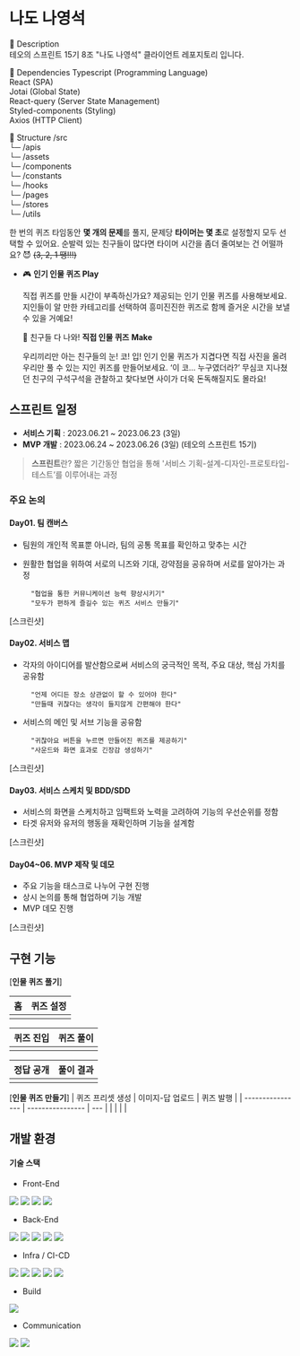 # 나도 나영석

📑 Description  
테오의 스프린트 15기 8조 "나도 나영석" 클라이언트 레포지토리 입니다.

🧱 Dependencies
Typescript (Programming Language)  
React (SPA)  
Jotai (Global State)  
React-query (Server State Management)  
Styled-components (Styling)  
Axios (HTTP Client)

📂 Structure
/src  
└─ /apis  
└─ /assets  
└─ /components  
└─ /constants  
└─ /hooks  
└─ /pages  
└─ /stores  
└─ /utils

한 번의 퀴즈 타임동안 **몇 개의 문제**를 풀지, 문제당 **타이머는 몇 초**로 설정할지 모두 선택할 수 있어요. 순발력 있는 친구들이 많다면 타이머 시간을 좀더 줄여보는 건 어떨까요? 😈  ~~(3, 2, 1 땡!!!)~~


* 🎮 **인기 인물 퀴즈 Play**

  직접 퀴즈를 만들 시간이 부족하신가요?  제공되는 인기 인물 퀴즈를 사용해보세요. 지인들이 알 만한 카테고리를 선택하여 흥미진진한 퀴즈로 함께 즐거운 시간을 보낼 수 있을 거예요!

  💯 친구들 다 나와! **직접  인물 퀴즈** **Make**

  우리끼리만 아는 친구들의 눈! 코! 입! 인기 인물 퀴즈가 지겹다면 직접 사진을 올려 우리만 풀 수 있는 지인 퀴즈를 만들어보세요. ‘이 코… 누구였더라?’ 무심코 지나쳤던 친구의 구석구석을 관찰하고 찾다보면 사이가 더욱 돈독해질지도 몰라요!



## 스프린트 일정

- **서비스 기획**  : 2023.06.21 ~ 2023.06.23 (3일)
- **MVP 개발** : 2023.06.24 ~ 2023.06.26 (3일)
  (테오의 스프린트 15기)
> **스프린트**란? 짧은 기간동안 협업을 통해 '서비스 기획-설계-디자인-프로토타입-테스트’를 이루어내는 과정

### 주요 논의
#### Day01. 팀 캔버스
- 팀원의 개인적 목표뿐 아니라, 팀의 공통 목표를 확인하고 맞추는 시간
- 원활한 협업을 위하여 서로의 니즈와 기대, 강약점을 공유하며 서로를 알아가는 과정

        "협업을 통한 커뮤니케이션 능력 향상시키기"
        "모두가 편하게 즐길수 있는 퀴즈 서비스 만들기"

[스크린샷]


#### Day02. 서비스 맵
* 각자의 아이디어를 발산함으로써 서비스의 궁극적인 목적, 주요 대상, 핵심 가치를 공유함

        "언제 어디든 장소 상관없이 할 수 있어야 한다"
        "만들때 귀찮다는 생각이 들지않게 간편해야 한다"

* 서비스의 메인 및 서브 기능을 공유함

        "귀찮아요 버튼을 누르면 만들어진 퀴즈를 제공하기"
        "사운드와 화면 효과로 긴장감 생성하기"
[스크린샷]

#### Day03. 서비스 스케치 및 BDD/SDD
* 서비스의 화면을 스케치하고 임팩트와 노력을 고려하여 기능의 우선순위를 정함
* 타겟 유저와 유저의 행동을 재확인하며 기능을 설계함

[스크린샷]

#### Day04~06. MVP 제작 및 데모
* 주요 기능을 태스크로 나누어 구현 진행
* 상시 논의를 통해 협업하며 기능 개발
* MVP 데모 진행

[스크린샷]

## 구현 기능
[**인물 퀴즈 풀기**]


| 홈 | 퀴즈 설정 |
| ------- | -------------- |
|     |            |

| 퀴즈 진입 | 퀴즈 풀이 |
| -------- | -------- |
|      |      |

| 정답 공개  | 풀이 결과  |
| -------- | -------- |
|      |      |

[**인물 퀴즈 만들기**]
| 퀴즈 프리셋 생성 | 이미지-답 업로드 | 퀴즈 발행    |
| ---------------- | ---------------- | --- |
|              |              |     |





## 개발 환경

#### 기술 스택

- Front-End
<div style="margin-bottom: 10px">
    <img src="https://img.shields.io/badge/React-61DAFB?style=for-the-badge&logo=React&logoColor=black">
    <img src="https://img.shields.io/badge/TypeScript-3178C6?style=for-the-badge&logo=TypeScript&logoColor=white">
    <img src="https://img.shields.io/badge/styledcomponents-DB7093?style=for-the-badge&logo=styledcomponents&logoColor=white">
    <img src="https://img.shields.io/badge/reactquery-FF4154?style=for-the-badge&logo=reactquery&logoColor=white">
</div>

- Back-End
<div style="margin-bottom: 10px">
    <img src="https://img.shields.io/badge/express-000000?style=for-the-badge&logo=express&logoColor=white">
    <img src="https://img.shields.io/badge/redis-DC382D?style=for-the-badge&logo=redis&logoColor=white">
    <img src="https://img.shields.io/badge/mongoose-880000?style=for-the-badge&logo=mongoose&logoColor=white">
    <img src="https://img.shields.io/badge/mysql-4479A1?style=for-the-badge&logo=mysql&logoColor=white">
    <img src="https://img.shields.io/badge/mongodb-47A248?style=for-the-badge&logo=mongodb&logoColor=white">
</div>

- Infra / CI-CD
<div style="margin-bottom: 10px">
    <img src="https://img.shields.io/badge/githubactions-2088FF?style=for-the-badge&logo=githubactions&logoColor=white">
    <img src="https://img.shields.io/badge/aws ec2-FF9900?style=for-the-badge&logo=amazonec2&logoColor=white">
    <img src="https://img.shields.io/badge/aws s3-569A31?style=for-the-badge&logo=amazons3&logoColor=white">
    <img src="https://img.shields.io/badge/AWS CloudFront-0033FF?style=for-the-badge&logo=amazonaws&logoColor=white">
    <img src="https://img.shields.io/badge/AWS CodeDeploy-CA4245?style=for-the-badge&logo=amazonaws&logoColor=white">

- Build
<div style="margin-bottom: 10px">
    <img src="https://img.shields.io/badge/vite-646CFF?style=for-the-badge&logo=vite&logoColor=white">
</div>

- Communication
<div style="margin-bottom: 10px">
    <img src="https://img.shields.io/badge/figma-F24E1E?style=for-the-badge&logo=figma&logoColor=white">
    <img src="https://img.shields.io/badge/discord-5865F2?style=for-the-badge&logo=discord&logoColor=white">
</div>

##
